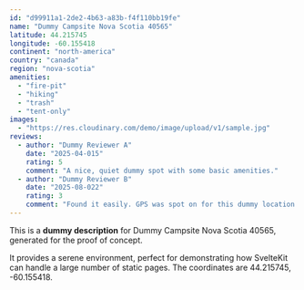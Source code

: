 ```yaml
---
id: "d99911a1-2de2-4b63-a83b-f4f110bb19fe"
name: "Dummy Campsite Nova Scotia 40565"
latitude: 44.215745
longitude: -60.155418
continent: "north-america"
country: "canada"
region: "nova-scotia"
amenities:
  - "fire-pit"
  - "hiking"
  - "trash"
  - "tent-only"
images:
  - "https://res.cloudinary.com/demo/image/upload/v1/sample.jpg"
reviews:
  - author: "Dummy Reviewer A"
    date: "2025-04-015"
    rating: 5
    comment: "A nice, quiet dummy spot with some basic amenities."
  - author: "Dummy Reviewer B"
    date: "2025-08-022"
    rating: 3
    comment: "Found it easily. GPS was spot on for this dummy location."
---
```


This is a **dummy description** for Dummy Campsite Nova Scotia 40565, generated for the proof of concept.

It provides a serene environment, perfect for demonstrating how SvelteKit can handle a large number of static pages. The coordinates are 44.215745, -60.155418.
